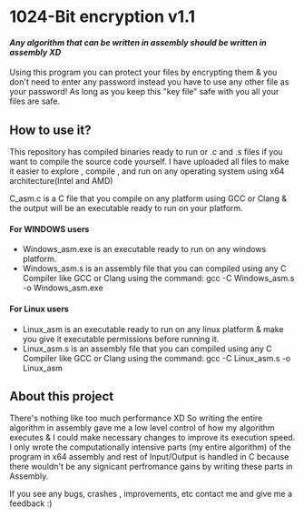 # 1024-Bit encryption v1.1
#### _Any algorithm that can be written in assembly should be written in assembly XD_


Using this program you can protect your files by encrypting them & you don't need to enter any password instead you have to use any other file as your password! 
As long as you keep this "key file" safe with you all your files are safe.
## How to use it?
This repository has compiled binaries ready to run or .c and .s files if you want to compile the source code yourself.
I have uploaded all files to make it easier to explore , compile , and run on any operating system using x64 architecture(Intel and AMD)

C_asm.c is a C file that you compile on any platform using GCC or Clang & the output will be an executable ready to run on your platform.

#### For WINDOWS users
- Windows_asm.exe is an executable ready to run on any windows platform.
- Windows_asm.s is an assembly file that you can compiled using any C Compiler like GCC or Clang using the command: gcc -C Windows_asm.s -o Windows_asm.exe

#### For Linux users
- Linux_asm is an executable ready to run on any linux platform & make you give it executable permissions before running it.
- Linux_asm.s is an assembly file that you can compiled using any C Compiler like GCC or Clang using the command: gcc -C Linux_asm.s -o Linux_asm


## About this project
There's nothing like too much performance XD
So writing the entire algorithm in assembly gave me a low level control of how my algorithm executes & I could make necessary changes to improve its execution speed.
I only wrote the computationally intensive parts (my entire algorithm) of the program in x64 assembly and rest of Input/Output is handled in C because there wouldn't be any signicant perfromance gains by writing these parts in Assembly.

If you see any bugs, crashes , improvements, etc contact me and give me a feedback :)
